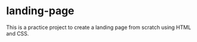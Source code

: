 # landing-page
This is a practice project to create a landing page from scratch using HTML and CSS.
